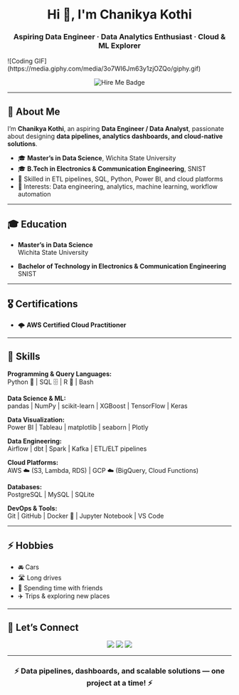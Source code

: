 <h1 align="center">Hi 👋, I'm Chanikya Kothi</h1>
<h3 align="center">Aspiring Data Engineer · Data Analytics Enthusiast · Cloud & ML Explorer</h3>
![Coding GIF](https://media.giphy.com/media/3o7WI6Jm63y1zjOZQo/giphy.gif)


<p align="center">
  <img src="https://img.shields.io/badge/Open%20to-Data%20Engineer%20%26%20Analytics%20Roles-0A66C2?style=flat-square&logo=github" alt="Hire Me Badge" />
</p>

---

## 📝 About Me

I’m **Chanikya Kothi**, an aspiring **Data Engineer / Data Analyst**, passionate about designing **data pipelines, analytics dashboards, and cloud-native solutions**.

- 🎓 **Master’s in Data Science**, Wichita State University  
- 🎓 **B.Tech in Electronics & Communication Engineering**, SNIST  
- 🧰 Skilled in ETL pipelines, SQL, Python, Power BI, and cloud platforms  
- 🌟 Interests: Data engineering, analytics, machine learning, workflow automation

---

## 🎓 Education

- **Master’s in Data Science**  
  Wichita State University

- **Bachelor of Technology in Electronics & Communication Engineering**  
  SNIST

---

## 🎖️ Certifications

- 🌩️ **AWS Certified Cloud Practitioner**

---

## 🧠 Skills

**Programming & Query Languages:**  
Python 🐍 | SQL 🗄️ | R 📐 | Bash

**Data Science & ML:**  
pandas | NumPy | scikit-learn | XGBoost | TensorFlow | Keras

**Data Visualization:**  
Power BI | Tableau | matplotlib | seaborn | Plotly

**Data Engineering:**  
Airflow | dbt | Spark | Kafka | ETL/ELT pipelines

**Cloud Platforms:**  
AWS ☁️ (S3, Lambda, RDS) | GCP ☁️ (BigQuery, Cloud Functions)

**Databases:**  
PostgreSQL | MySQL | SQLite

**DevOps & Tools:**  
Git | GitHub | Docker 🐳 | Jupyter Notebook | VS Code

---

## ⚡ Hobbies

- 🚘 Cars  
- 🛣️ Long drives  
- 👥 Spending time with friends  
- ✈️ Trips & exploring new places

---



## 🔗 Let’s Connect

<p align="center">
  <a href="https://github.com/Chanikya333-1"><img src="https://img.shields.io/badge/GitHub-Chanikya--1-181717?style=for-the-badge&logo=github" /></a>
  <a href="https://linkedin.com/in/chanikya-kothi"><img src="https://img.shields.io/badge/LinkedIn-Chanikya%20Kothi-0A66C2?style=for-the-badge&logo=linkedin" /></a>
  <a href="mailto:chanikyareddy682@gmail.com"><img src="https://img.shields.io/badge/Email-Contact%20Me-D14836?style=for-the-badge&logo=gmail" /></a>
</p>

---

<h3 align="center">⚡ Data pipelines, dashboards, and scalable solutions — one project at a time! ⚡</h3>
